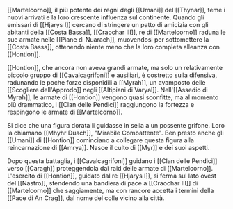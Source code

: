 [[Martelcorno]], il più potente dei regni degli [[Umani]] del [[Thynar]], teme i nuovi arrivati e la loro crescente influenza sul continente. Quando gli emissari di [[Hjarys I]] cercano di stringere un patto di amicizia con gli abitanti della [[Costa Bassa]], [[Craochar III]], re di [[Martelcorno]] raduna le sue armate nelle [[Piane di Nuarach]], muovendosi per sottomettere la [[Costa Bassa]], ottenendo niente meno che la loro completa alleanza con [[Hontion]].

[[Hontion]], che ancora non aveva grandi armate, ma solo un relativamente piccolo gruppo di [[Cavalcagrifoni]] e ausiliari, è costretto sulla difensiva, radunando le poche forze disponidili a [[Myrah]], un avamposto delle [[Scogliere dell'Approdo]] negli [[Altipiani di Varyal]]. Nell'[[Assedio di Myrah]], le armate di [[Hontion]] vengono quasi sconfitte, ma al momento più drammatico, i [[Clan delle Pendici]] raggiungono la fortezza e respingono le armate di [[Martelcorno]].

Si dice che una figura dorata li guidasse in sella a un possente grifone. Loro la chiamano [[Mhyhr Duach]], "Mirabile Combattente". Ben presto anche gli [[Umani]] di [[Hontion]] cominciano a collegare questa figura alla reincarnazione di [[Amrya]]. Nasce il culto di [[Myr]] e dei suoi aspetti.

Dopo questa battaglia, i [[Cavalcagrifoni]] guidano i [[Clan delle Pendici]] verso [[Caragh]] proteggendola dai raid delle armate di [[Martelcorno]]. L'esercito di [[Hontion]], guidato dal re [[Hjarys I]], si ferma sul lato ovest del [[Nastro]], stendendo una bandiera di pace a [[Craochar III]] di [[Martelcorno]] che saggiamente, ma con rancore accetta i termini della [[Pace di An Crag]], dal nome del colle vicino alla città. 